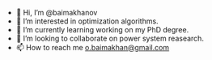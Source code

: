 - 👋 Hi, I’m @baimakhanov
- 👀 I’m interested in optimization algorithms.
- 🌱 I’m currently learning working on my PhD degree.
- 💞️ I’m looking to collaborate on power system reasearch.
- 📫 How to reach me o.baimakhan@gmail.com

<!---
baimakhanov/baimakhanov is a ✨ special ✨ repository because its `README.md` (this file) appears on your GitHub profile.
You can click the Preview link to take a look at your changes.
--->
